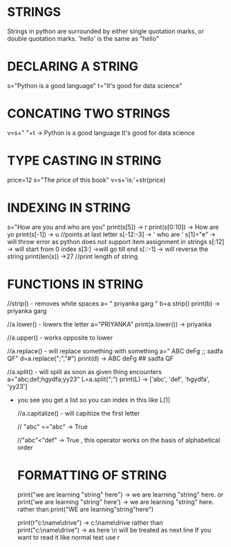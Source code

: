 # STRINGS
Strings in python are surrounded by either single quotation marks, or double quotation marks.
'hello' is the same as "hello"

# DECLARING A STRING
s="Python is a good language"
t="It's good for data science"

# CONCATING TWO STRINGS
v=s+" "+t    -> Python is a good language  It's good for data science

# TYPE CASTING IN STRING
price=12
s="The price of this book"
v=s+'is:'+str(price)

# INDEXING IN STRING
s="How are you and who are you"
print(s[5])   -> r
print(s[0:10])  -> How are yo
print(s[-1])   -> u   //points at last letter
s[-12:-3]   -> ' who are '
s[1]="e"   -> will throw error as python does not support item assignment in strings
s[:12]  -> will start from 0 index
s[3:]  ->will go till end
s[::-1]  -> will reverse the string
print(len(s))  ->27 //print length of string

# FUNCTIONS IN STRING

//strip() - removes white spaces
a= "       priyanka garg     "
b=a.strip()
print(b)   -> priyanka garg

//a.lower() - lowers the letter
a="PRIYANKA"
print(a.lower())  -> priyanka

//a.upper() - works opposite to lower

//a.replace() - will replace something with something
a=" ABC deFg ;; sadfa QF"
d=a.replace(";","#")
print(d)   ->  ABC deFg ## sadfa QF

//a.split()  - will split as soon as given thing encounters
a="abc;def;hgydfa;yy23"
L=a.split(";")
print(L)  -> ['abc', 'def', 'hgydfa', 'yy23']

- you see you get a list so you can index in this like L[1]

  //a.capitalize() - will capitiize the first letter

  // "abc" =="abc"  -> True

  //"abc"<"def" -> True , this operator works on the basis of alphabetical order

  # FORMATTING OF STRING
  print("we are learning \"string\" here")  -> we are learning "string" here.
  or
  print('we are learning "string" here') -> we are learning "string" here.
  rather than
  print("WE are learning"string"here")

  print(r"c:\name\drive") -> c:\name\drive
  rather than
  print("c:\name\drive")  -> as here \n will be treated as next line
  If you want to read it like normal text use r
